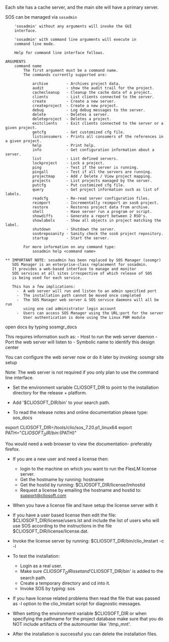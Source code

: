 Each site has a cache server, and the main site will have a primary server.

SOS can be managed via `sosadmin`

```
    'sosadmin' without any arguments will invoke the GUI
    interface.

    'sosadmin' with command line arguments will execute in
    command line mode.

    Help for command line interface follows.

ARGUMENTS
    command name
        The first argument must be a command name.
        The commands currently supported are:

            archive        - Archives project data.
            audit          - show the audit trail for the project.
            cachecleanup   - Cleanup the cache data of a project.
            clients        - List clients connected to the server.
            create         - Create a new server.
            createproject  - Create a new project.
      	    debug          - Log debug messages to the server.
            delete         - Deletes a server.
            deleteproject  - Deletes a project.
            exitclients    - Exit clients connected to the server or a given project.
            getcfg         - Get customized cfg file.
            listconsumers  - Prints all consumers of the references in a given project. 
            help           - Print help.
            info           - Get configuration information about a server.
            list           - List defined servers.
            lockproject    - Lock a project.
            ping           - Test if the server is running.
            pingall        - Test if all the servers are running.
            projectmap     - Add / Delete / View project mapping.
            projects       - List projects managed by the server.
            putcfg         - Put customized cfg file.
            query          - Get project information such as list of labels.
            readcfg        - Re-read server configuration files.
            reimport       - Incrementally reimport an sos6 project.
            restore        - Restores project data from archive.
            shell          - Have server run a program or script.
            showdiffs      - Generate a report between 2 RSO's.
            showlabels     - Show all objects in project matching the label.
            shutdown       - Shutdown the server.
            sos6reposanity - Sanity check the sos6 project repository.
            startup        - Start the server.
            
        For more information on any command type:
            sosadmin help <command name>
```



```
** IMPORTANT NOTE: sosadmin has been replaced by SOS Manager (sosmgr)
   SOS Manager is an enterprise-class replacement for sosadmin.
   It provides a web-based interface to manage and monitor
   SOS services at all sites irrespective of which release of SOS
   is being used for each service.

   This has a few implications:
     -  A web server will run and listen to an admin specified port
     -  The installation path cannot be moved once completed
     -  The SOS Manager web server & SOS service daemons will all be run
        using one cad administrator login account
     -  Users can access SOS Manager using the URL:port for the server
        User authentication is done using the Linux PAM module
```


open docs by typing sosmgr_docs

   This requires information such as:
       - Host to run the web server daemon
       - Port the web server will listen to
       - Symbolic name to identify this design center

   You can configure the web server now or do it later by invoking:
     sosmgr site setup

   Note: The web server is not required if you only plan to use
   the command line interface.
   
- Set the environment variable CLIOSOFT_DIR to point to
  the installation directory for the release + platform.

- Add '$CLIOSOFT_DIR/bin' to your search path.

- To read the release notes and online documentation please type:
    sos_docs

export CLIOSOFT_DIR=/tools/clio/sos_7.20.p1_linux64
export PATH="${CLIOSOFT_DIR}/bin:${PATH}"


  You would need a web browser to view the documentation- preferably firefox.

- If you are a new user and need a license then:
    + login to the machine on which you want to run the 
      FlexLM license server.
    + Get the hostname by running: hostname
    + Get the hostid by running:   $CLIOSOFT_DIR/license/lmhostid
    + Request a license by emailing the hostname and hostid to:
        support@cliosoft.com

- When you have a license file and have setup the license server with it

- If you have a user based license then edit the file:
    $CLIOSOFT_DIR/license/users.lst
  and include the list of users who will use SOS according to the
  instructions in the file $CLIOSOFT_DIR/license/license.dat.

- Invoke the license server by running:
    $CLIOSOFT_DIR/bin/clio_lmstart -c <license> -l <path to license log>

- To test the installation:
    + Login as a real user.
    + Make sure $CLIOSOFT_DIR is set and '$CLIOSOFT_DIR/bin' is 
      added to the search path.
    + Create a temporary directory and cd into it.
    + Invoke SOS by typing: sos

- If you have license related problems then read the <license log> file that was 
  passed as -l option to the clio_lmstart script for diagnostic messages.

- When setting the environment variable $CLIOSOFT_DIR or when specifying
  the pathname for the project database make sure that you do NOT include
  artifacts of the automounter like '/tmp_mnt'.

- After the installation is successful you can delete the installation files.
